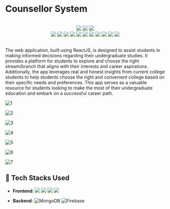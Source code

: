 # Counsellor System


<br/>
<div align="center">
  <img src="https://forthebadge.com/images/badges/built-with-love.svg" />
  <img src="https://forthebadge.com/images/badges/uses-brains.svg" />
  <img src="https://forthebadge.com/images/badges/powered-by-responsibility.svg" />
  <br/>
  <img src="https://img.shields.io/github/repo-size/thestarsahil/Counsellor?style=for-the-badge" />
  <img src="https://img.shields.io/github/license/thestarsahil/Counsellor?style=for-the-badge" />
  <img src="https://img.shields.io/github/issues-closed-raw/thestarsahil/Counsellor?style=for-the-badge" />
  <img src="https://img.shields.io/github/issues/thestarsahil/Counsellor?style=for-the-badge" />
  <img src="https://img.shields.io/github/issues-closed/thestarsahil/Counsellor?style=for-the-badge" />
  <img src="https://img.shields.io/github/stars/thestarsahil/Counsellor?style=for-the-badge" />
  <img src="https://img.shields.io/github/forks/thestarsahil/Counsellor?style=for-the-badge" />
  <img src="https://img.shields.io/github/issues-pr/thestarsahil/Counsellor?style=for-the-badge" />
  <img src="https://img.shields.io/github/last-commit/thestarsahil/Counsellor?style=for-the-badge" />
  <img src="https://img.shields.io/github/contributors/thestarsahil/Counsellor?style=for-the-badge" />
  <img src="https://img.shields.io/github/issues-pr-closed-raw/thestarsahil/Counsellor?style=for-the-badge" />

</div>
<br/>

The web application, built using ReactJS, is designed to assist students in making informed decisions regarding their undergraduate studies. It provides a platform for students to explore and choose the right stream/branch that aligns with their interests and career aspirations. Additionally, the app leverages real and honest insights from current college students to help students choose the right and convenient college based on their specific needs and preferences. This app serves as a valuable resource for students looking to make the most of their undergraduate education and embark on a successful career path.
 

 
![1](https://user-images.githubusercontent.com/84167034/218538992-73b4ce4f-18da-45fe-b923-5005a0ca089f.png)

![2](https://user-images.githubusercontent.com/84167034/218539016-57799712-06c4-480e-abb8-ea5affc4537d.png)

![3](https://user-images.githubusercontent.com/84167034/218539154-bfdac9d9-a8e1-4ef5-8842-67bd0966add5.png)

![4](https://user-images.githubusercontent.com/84167034/218539165-13f9a072-7b43-4329-b12d-3ac02f0a8367.png)

![5](https://user-images.githubusercontent.com/84167034/218539171-2469465b-d840-4c10-99e9-df3af37c49d4.png)

![6](https://user-images.githubusercontent.com/84167034/218539183-e6cffd7d-08bc-45e9-a042-e7025172df8e.png)

![7](https://user-images.githubusercontent.com/84167034/218539211-7e425cb0-5bec-41b9-bee3-c419469f7828.png)


 ## 🧰 Tech Stacks Used
- **Frontend**: 
 <img src="https://img.shields.io/badge/HTML5-E34F26?style=for-the-badge&logo=html5&logoColor=white" />   <img src="https://img.shields.io/badge/CSS3-1572B6?style=for-the-badge&logo=css3&logoColor=white" />   <img src="https://img.shields.io/badge/JavaScript-323330?style=for-the-badge&logo=javascript&logoColor=F7DF1E" />   <img src="https://img.shields.io/badge/React-20232A?style=for-the-badge&logo=react&logoColor=61DAFB" />

	
- **Backend**: ![MongoDB](https://img.shields.io/badge/MongoDB-4EA94B?style=for-the-badge&logo=mongodb&logoColor=white)   ![Firebase](https://img.shields.io/badge/Firebase-039BE5?style=for-the-badge&logo=Firebase&logoColor=white)

